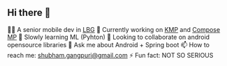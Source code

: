 ## Hi there 👋

👨‍💻 A senior mobile dev in [LBG](https://www.lloydsbank.com/)
🔭 Currently working on [KMP](https://kotlinlang.org/docs/multiplatform.html) and [Compose MP](https://www.jetbrains.com/lp/compose-multiplatform/)
🌱 Slowly learning ML (Pyhton)
👯 Looking to collaborate on android opensource libraries
💬 Ask me about Android + Spring boot
📫 How to reach me: shubham.gangpuri@gmail.com
⚡ Fun fact: NOT SO SERIOUS
